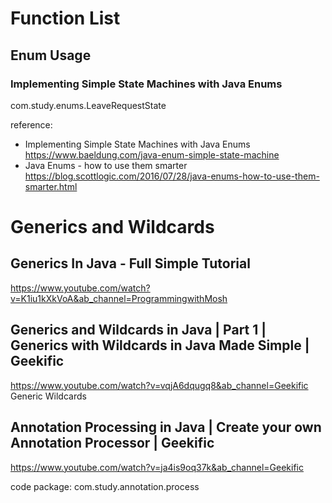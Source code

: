 # Function List
## Enum Usage
### Implementing Simple State Machines with Java Enums
com.study.enums.LeaveRequestState
 
reference:
- Implementing Simple State Machines with Java Enums
https://www.baeldung.com/java-enum-simple-state-machine
- Java Enums - how to use them smarter
https://blog.scottlogic.com/2016/07/28/java-enums-how-to-use-them-smarter.html

# Generics and Wildcards
## Generics In Java - Full Simple Tutorial
https://www.youtube.com/watch?v=K1iu1kXkVoA&ab_channel=ProgrammingwithMosh

## Generics and Wildcards in Java | Part 1 | Generics with Wildcards in Java Made Simple | Geekific
https://www.youtube.com/watch?v=vqjA6dqugq8&ab_channel=Geekific
Generic 
Wildcards
## Annotation Processing in Java | Create your own Annotation Processor | Geekific
https://www.youtube.com/watch?v=ja4is9oq37k&ab_channel=Geekific

code package: com.study.annotation.process
